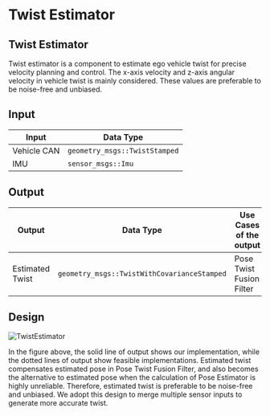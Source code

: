 # Twist Estimator

## Twist Estimator

Twist estimator is a component to estimate ego vehicle twist for precise velocity planning and control. The x-axis velocity and z-axis angular velocity in vehicle twist is mainly considered. These values are preferable to be noise-free and unbiased.

## Input

| Input       | Data Type                     |
| ----------- | ----------------------------- |
| Vehicle CAN | `geometry_msgs::TwistStamped` |
| IMU         | `sensor_msgs::Imu`            |

## Output

| Output          | Data Type                                   | Use Cases of the output  |
| --------------- | ------------------------------------------- | ------------------------ |
| Estimated Twist | `geometry_msgs::TwistWithCovarianceStamped` | Pose Twist Fusion Filter |

## Design

![TwistEstimator](image/TwistEstimator.svg)

In the figure above, the solid line of output shows our implementation, while the dotted lines of output show feasible implementations. Estimated twist compensates estimated pose in Pose Twist Fusion Filter, and also becomes the alternative to estimated pose when the calculation of Pose Estimator is highly unreliable. Therefore, estimated twist is preferable to be noise-free and unbiased. We adopt this design to merge multiple sensor inputs to generate more accurate twist.
